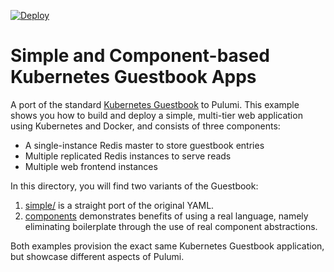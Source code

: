 [![Deploy](https://get.pulumi.com/new/button.svg)](https://app.pulumi.com/new?template=https://github.com/pulumi/examples/tree/master/kubernetes-ts-guestbook/components)

# Simple and Component-based Kubernetes Guestbook Apps

A port of the standard [Kubernetes Guestbook](https://kubernetes.io/docs/tutorials/stateless-application/guestbook/)
to Pulumi. This example shows you how to build and deploy a simple, multi-tier web application using Kubernetes and
Docker, and consists of three components:

* A single-instance Redis master to store guestbook entries
* Multiple replicated Redis instances to serve reads
* Multiple web frontend instances

In this directory, you will find two variants of the Guestbook:

1. [simple/](./simple) is a straight port of the original YAML.
2. [components](./components) demonstrates benefits of using a real language, namely eliminating boilerplate through
   the use of real component abstractions.

Both examples provision the exact same Kubernetes Guestbook application, but showcase different aspects of Pulumi.

